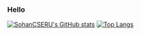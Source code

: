 ### Hello

<!--
**SohanCSERU/SohanCSERU** is a ✨ _special_ ✨ repository because its `README.md` (this file) appears on your GitHub profile.

Here are some ideas to get you started:

- 🔭 I’m currently working on ...
- 🌱 I’m currently learning ...
- 👯 I’m looking to collaborate on ...
- 🤔 I’m looking for help with ...
- 💬 Ask me about ...
- 📫 How to reach me: ...
- 😄 Pronouns: ...
- ⚡ Fun fact: ...
-->

[![SohanCSERU's GitHub stats](https://github-readme-stats.vercel.app/api?username=SohanCSERU&count_private=true&show_icons=true&theme=radical&include_all_commits=true)](https://github.com/SohanCSERU/My-Stats)
 [![Top Langs](https://github-readme-stats.vercel.app/api/top-langs/?username=SohanCSERU&layout=compact&theme=radical)](https://github.com/SohanCSERU/My-Stats)

